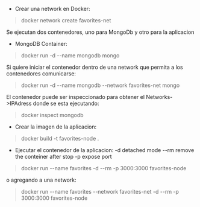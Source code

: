 - Crear una network en Docker:

> docker network create favorites-net

Se ejecutan dos contenedores, uno para MongoDb y otro para la aplicacion

- MongoDB Container:

> docker run -d --name mongodb mongo

Si quiere iniciar el contenedor dentro de una network que permita a los contenedores comunicarse:

> docker run -d --name mongodb --network favorites-net mongo

El contenedor puede ser inspeccionado para obtener el Networks->IPAdress donde se esta ejecutando:

> docker inspect mongodb

- Crear la imagen de la aplicacion:

> docker build -t favorites-node .

- Ejecutar el contenedor de la aplicacion:
  -d detached mode
  --rm remove the conteiner after stop
  -p expose port

> docker run --name favorites -d --rm -p 3000:3000 favorites-node

o agregando a una network:

> docker run --name favorites --network favorites-net -d --rm -p 3000:3000 favorites-node

